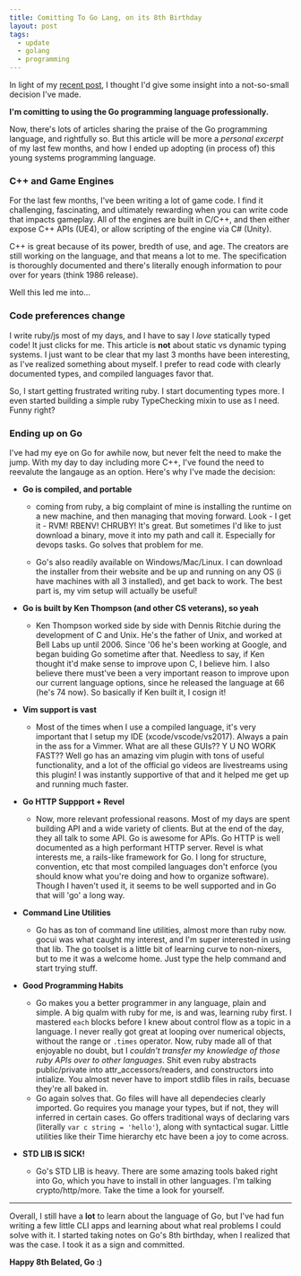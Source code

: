 ```yaml
---
title: Comitting To Go Lang, on its 8th Birthday
layout: post
tags: 
  - update
  - golang
  - programming
---
```


In light of my [recent post](http://iangolden.com/2017/11/13/onward-2018-blogging.html), I thought I'd give some insight into a not-so-small decision I've made.

**I'm comitting to using the Go programming language professionally.**

Now, there's lots of articles sharing the praise of the Go programming language, and rightfully so. But this article will be more a _personal excerpt_ of my last few months, and how I ended up adopting (in process of) this young systems programming language.


### C++ and Game Engines

For the last few months, I've been writing a lot of game code. I find it challenging, fascinating, and ultimately rewarding when you can write code that impacts gameplay. All of the engines are built in C/C++, and then either expose C++ APIs (UE4), or allow scripting of the engine via C# (Unity).

C++ is great because of its power, bredth of use, and age. The creators are still working on the language, and that means a lot to me. The specification is thoroughly documented and there's literally enough information to pour over for years (think 1986 release).

Well this led me into...

### Code preferences change

I write ruby/js most of my days, and I have to say I _love_ statically typed code! It just clicks for me. This article is **not** about static vs dynamic typing systems. I just want to be clear that my last 3 months have been interesting, as I've realized something about myself. I prefer to read code with clearly documented types, and compiled languages favor that.


So, I start getting frustrated writing ruby. I start documenting types more. I even started building a simple ruby TypeChecking mixin to use as I need. Funny right?

### Ending up on Go

I've had my eye on Go for awhile now, but never felt the need to make the jump. With my day to day including more C++, I've found the need to reevalute the langauge as an option. Here's why I've made the decision:

* **Go is compiled, and portable**

  - coming from ruby, a big complaint of mine is installing the runtime on a new machine, and then managing that moving forward. Look - I get it - RVM! RBENV! CHRUBY! It's great. But sometimes I'd like to just download a binary, move it into my path and call it. Especially for devops tasks. Go solves that problem for me.

  - Go's also readily available on Windows/Mac/Linux. I can download the installer from their website and be up and running on any OS (i have machines with all 3 installed), and get back to work. The best part is, my vim setup will actually be useful!

* **Go is built by Ken Thompson (and other CS veterans), so yeah**

  - Ken Thompson worked side by side with Dennis Ritchie during the development of C and Unix. He's the father of Unix, and worked at Bell Labs up until 2006. Since '06 he's been working at Google, and began buiding Go sometime after that. Needless to say, if Ken thought it'd make sense to improve upon C, I believe him. I also believe there must've been a very important reason to improve upon our current language options, since he released the language at 66 (he's 74 now). So basically if Ken built it, I cosign it!

* **Vim support is vast**

  - Most of the times when I use a compiled language, it's very important that I setup my IDE (xcode/vscode/vs2017). Always a pain in the ass for a Vimmer. What are all these GUIs?? Y U NO WORK FAST?? Well go has an amazing vim plugin with tons of useful functionality, and a lot of the official go videos are livestreams using this plugin! I was instantly supportive of that and it helped me get up and running much faster.

* **Go HTTP Suppport + Revel**

  - Now, more relevant professional reasons. Most of my days are spent building API and a wide variety of clients. But at the end of the day, they all talk to some API. Go is awesome for APIs. Go HTTP is well documented as a high performant HTTP server. Revel is what interests me, a rails-like framework for Go. I long for structure, convention, etc that most compiled languages don't enforce (you should know what you're doing and how to organize software). Though I haven't used it, it seems to be well supported and in Go that will 'go' a long way.

* **Command Line Utilities**

  - Go has as ton of command line utilities, almost more than ruby now. gocui was what caught my interest, and I'm super interested in using that lib. The go toolset is a little bit of learning curve to non-nixers, but to me it was a welcome home. Just type the help command and start trying stuff.

* **Good Programming Habits**

  - Go makes you a better programmer in any language, plain and simple. A big qualm with ruby for me, is and was, learning ruby first. I mastered `each` blocks before I knew about control flow as a topic in a language. I never really got great at looping over numerical objects, without the range or `.times` operator. Now, ruby made all of that enjoyable no doubt, but I _couldn't transfer my knowledge of those ruby APIs over to other languages_. Shit even ruby abstracts public/private into attr_accessors/readers, and constructors into intialize. You almost never have to import stdlib files in rails, becuase they're all baked in.
  - Go again solves that. Go files will have all dependecies clearly imported. Go requires you manage your types, but if not, they will inferred in certain cases. Go offers traditional ways of declaring vars (literally `var c string = 'hello'`), along with syntactical sugar. Little utilities like their Time hierarchy etc have been a joy to come across.

* **STD LIB IS SICK!**

  - Go's STD LIB is heavy. There are some amazing tools baked right into Go, which you have to install in other languages. I'm talking crypto/http/more. Take the time a look for yourself.


---

Overall, I still have a **lot** to learn about the language of Go, but I've had fun writing a few little CLI apps and learning about what real problems I could solve with it. I started taking notes on Go's 8th birthday, when I realized that was the case. I took it as a sign and committed.

**Happy 8th Belated, Go :)**
